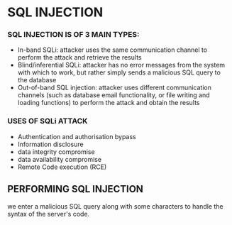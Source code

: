 # SQL INJECTION
### SQL INJECTION IS OF 3 MAIN TYPES:
* In-band SQLi: attacker uses the same communication channel to perform the attack and retrieve the results
* Blind/inferential SQLi: attacker has no error messages from the system with which to work, but rather simply sends a malicious SQL query to the database
* Out-of-band SQL injection: attacker uses different communication channels (such as database email functionality, or file writing and loading functions) to perform the attack and obtain the results

### USES OF SQLi ATTACK
* Authentication and authorisation bypass
* Information disclosure
* data integrity compromise
* data availability compromise
* Remote Code execution (RCE)

## PERFORMING SQL INJECTION
we enter a malicious SQL query along with some characters to handle the syntax of the server's code.<br>
